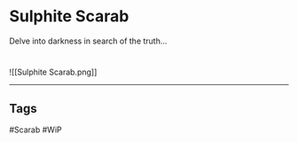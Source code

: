 # Sulphite Scarab
Delve into darkness in search of the truth...

#
![[Sulphite Scarab.png]]

---
## Tags
#Scarab
#WiP 